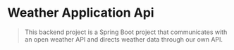 # Weather Application Api
> This backend project is a Spring Boot project that communicates with an open weather API and directs weather data through our own API.
